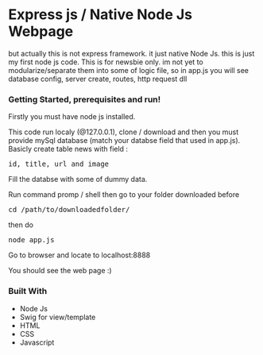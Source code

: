 <h1>Express js / Native Node Js Webpage</h1>
<p>but actually this is not express framework. it just native Node Js. this is just my first node js code. This is for newsbie only. im not yet to modularize/separate them into some of logic file, so in app.js you will see database config, server create, routes, http request dll</p>
<h3>Getting Started, prerequisites and run!</h3>
<p>Firstly you must have node js installed.</p>
<p>This code run localy (@127.0.0.1), clone / download and then you must provide mySql database (match your databse field that used in app.js). Basicly create table news with field : <pre>id, title, url and image</pre> Fill the databse with some of dummy data.</p>
<p>Run command promp / shell then go to your folder downloaded before <pre>cd /path/to/downloadedfolder/</pre> then do <pre>node app.js</pre></p>
<p>Go to browser and locate to localhost:8888</p>
<p>You should see the web page :)</p>
<h3>Built With</h3>
<ul>
  <li>Node Js</li>
  <li>Swig for view/template</i>
  <li>HTML</li>
  <li>CSS</li>
  <li>Javascript</li>
<ul>
